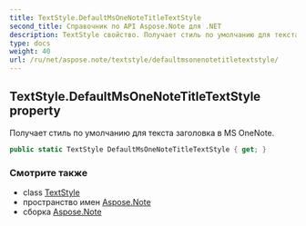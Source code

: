 ```yaml
---
title: TextStyle.DefaultMsOneNoteTitleTextStyle
second_title: Справочник по API Aspose.Note для .NET
description: TextStyle свойство. Получает стиль по умолчанию для текста заголовка в MS OneNote.
type: docs
weight: 40
url: /ru/net/aspose.note/textstyle/defaultmsonenotetitletextstyle/
---
```

## TextStyle.DefaultMsOneNoteTitleTextStyle property

Получает стиль по умолчанию для текста заголовка в MS OneNote.

```csharp
public static TextStyle DefaultMsOneNoteTitleTextStyle { get; }
```

### Смотрите также

* class [TextStyle](../)
* пространство имен [Aspose.Note](../../textstyle/)
* сборка [Aspose.Note](../../../)


